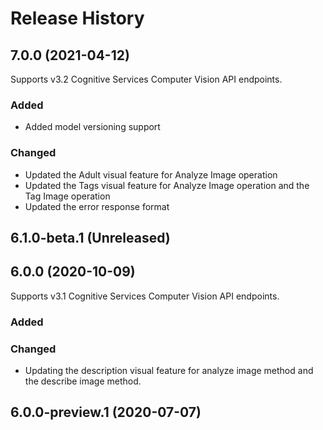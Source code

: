 # Release History

## 7.0.0 (2021-04-12)

Supports v3.2 Cognitive Services Computer Vision API endpoints.

### Added

* Added model versioning support

### Changed

* Updated the Adult visual feature for Analyze Image operation
* Updated the Tags visual feature for Analyze Image operation and the Tag Image operation
* Updated the error response format

## 6.1.0-beta.1 (Unreleased)

## 6.0.0 (2020-10-09)

Supports v3.1 Cognitive Services Computer Vision API endpoints.

### Added

### Changed

* Updating the description visual feature for analyze image method and the describe image method.

## 6.0.0-preview.1 (2020-07-07)

